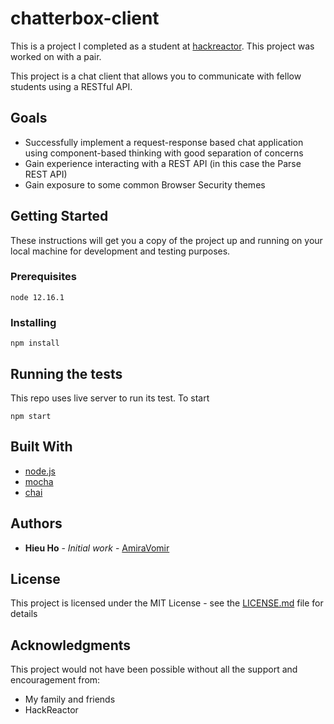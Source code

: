 # chatterbox-client
This is a project I completed as a student at [hackreactor](http://hackreactor.com). This project was worked on with a pair.

This project is a chat client that allows you to communicate with fellow students using a RESTful API.

## Goals

* Successfully implement a request-response based chat application using component-based thinking with good separation of concerns
* Gain experience interacting with a REST API (in this case the Parse REST API)
* Gain exposure to some common Browser Security themes

## Getting Started

These instructions will get you a copy of the project up and running on your local machine for development and testing purposes.

### Prerequisites

```
node 12.16.1
```

### Installing

```
npm install
```

## Running the tests

This repo uses live server to run its test. To start

```
npm start
```

## Built With

* [node.js](https://nodejs.org/en/)
* [mocha](https://mochajs.org/)
* [chai](https://www.chaijs.com/)

## Authors

* **Hieu Ho** - *Initial work* - [AmiraVomir](https://github.com/AmiraVomir)

## License

This project is licensed under the MIT License - see the [LICENSE.md](LICENSE.md) file for details

## Acknowledgments

This project would not have been possible without all the support and encouragement from:

* My family and friends
* HackReactor
